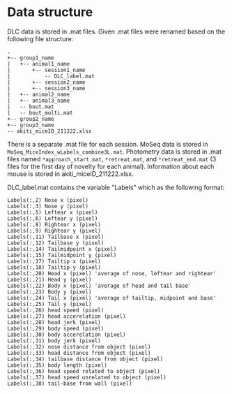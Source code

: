 # Data structure
DLC data is stored in .mat files. Given .mat files were renamed based on the following file structure:

```
.
+-- group1_name
|   +-- animal1_name
|       +-- session1_name
|           -- DLC_label.mat
|       +-- session2_name
|       +-- session3_name
|   +-- animal2_name
|   +-- animal3_name
|   -- bout.mat
|   -- bout_multi.mat
+-- group2_name
+-- group3_name
-- akiti_miceID_211222.xlsx
```

There is a separate .mat file for each session. MoSeq data is stored in `MoSeq_MiceIndex_wLabels_combine3L.mat`. Photometry data is stored in .mat files named `*approach_start.mat`, `*retreat.mat`, and `*retreat_end.mat` (3 files for the first day of novelty for each animal). Information about each mouse is stored in akiti_miceID_211222.xlsx. 

DLC_label.mat contains the variable "Labels" which as the following format:
```
Labels(:,2) Nose x (pixel)
Labels(:,3) Nose y (pixel)
Labels(:,5) Leftear x (pixel)
Labels(:,6) Leftear y (pixel)
Labels(:,8) Rightear x (pixel)
Labels(:,9) Rightear y (pixel)
Labels(:,11) Tailbase x (pixel)
Labels(:,12) Tailbase y (pixel)
Labels(:,14) Tailmidpoint x (pixel)
Labels(:,15) Tailmidpoint y (pixel)
Labels(:,17) Tailtip x (pixel)
Labels(:,18) Tailtip y (pixel)
Labels(:,20) Head x (pixel) 'average of nose, leftear and rightear'
Labels(:,21) Head y (pixel)
Labels(:,22) Body x (pixel) 'average of head and tail base'
Labels(:,23) Body y (pixel)
Labels(:,24) Tail x (pixel) 'average of tailtip, midpoint and base'
Labels(:,25) Tail y (pixel)
Labels(:,26) head speed (pixel)
Labels(:,27) head accerelation (pixel)
Labels(:,28) head jerk (pixel)
Labels(:,29) body speed (pixel)
Labels(:,30) body accerelation (pixel)
Labels(:,31) body jerk (pixel)
Labels(:,32) nose distance from object (pixel)
Labels(:,33) head distance from object (pixel)
Labels(:,34) tailbase distance from object (pixel)
Labels(:,35) body length (pixel)
Labels(:,36) head speed related to object (pixel)
Labels(:,37) head speed unrelated to object (pixel)
Labels(:,38) tail-base from wall (pixel)
```
